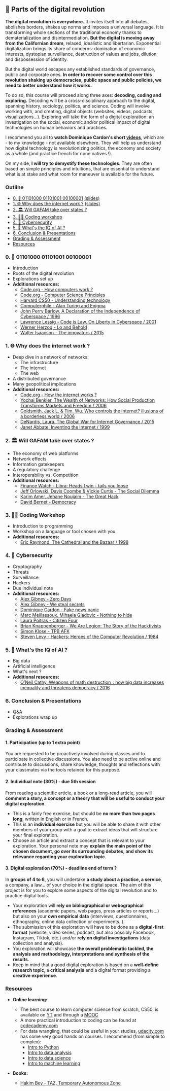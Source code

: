 ## 🦾 Parts of the digital revolution

**The digital revolution is everywhere.** It invites itself into all debates, abolishes borders, shakes up norms and imposes a universal language. It is transforming whole sections of the traditional economy thanks to dematerialization and disintermediation. **But the digital is moving away from the Californian dream**, relaxed, idealistic and libertarian. Exponential digitalization brings its share of concerns: domination of economic interests, dystopian surveillance, destruction of values and jobs, dilution and dispossession of identity.

But the digital world escapes any established standards of governance, public and corporate ones. **In order to recover some control over this revolution shaking up democracies, public space and public policies, we need to better understand how it works.**

To do so, this course will proceed along three axes: **decoding, coding and exploring.** Decoding will be a cross-disciplinary approach to the digital, spanning history, sociology, politics, and science. Coding will involve working with, and creating, digital objects (websites, videos, podcasts, visualizations...). Exploring will take the form of a digital exploration: an investigation on the social, economic and/or political impact of digital technologies on human behaviors and practices.

I recommend you all to **watch Dominique Cardon's short [videos](https://moodle.sciences-po.fr/course/view.php?id=6885)**, which are - to my knowledge - not available elsewhere. They will help us understand how digital technology is revolutionizing politics, the economy and society as a whole (and practice french for none natives !).

On my side, **I will try to demystify these technologies**. They are often based on simple principles and intuitions, that are essential to understand what is at stake and what room for maneuver is available for the future.

### Outline

  - [0. 🔌 01101000 01101001 00100001](#0--01101000-01101001-00100001) [(slides)](00)
  - [1. 🌐 Why does the internet work ?](#1--why-does-the-internet-work-) [(slides)](01)
  - [2. 🏛 Will GAFAM take over states ?](#2--will-gafam-take-over-states-)
  - [3. 🧑‍💻 Coding workshop](#3--coding-workshop)
  - [4. 🔐 Cybersecurity](#4--cybersecurity)
  - [5. 🤖 What's the IQ of AI ?](#5--whats-the-iq-of-ai-)
  - [6. Conclusion & Presentations](#6-conclusion--presentations)
  - [Grading & Assessment](#grading--assessment)
  - [Resources](#resources)

### 0. 🔌 01101000 01101001 00100001

  - Introduction
  - Roots of the digital revolution
  - Explorations set up
  - **Additional resources:**
    - [Code.org - How computers work ?](https://youtube.com/playlist?list=PLzdnOPI1iJNcsRwJhvksEo1tJqjIqWbN-)
    - [Code.org - Computer Science Principles](https://youtube.com/playlist?list=PLzdnOPI1iJNfV5ljCxR8BZWJRT_m_6CpB)
    - [Harvard CS50 - Understanding technology](https://youtube.com/playlist?list=PLhQjrBD2T382p8amnvUp1rws1p7n7gJ2p)
    - [Computerphile - Alan Turing and Enigma](https://youtube.com/playlist?list=PLzH6n4zXuckodsatCTEuxaygCHizMS0_I)
    - [John Perry Barlow. A Declaration of the Independence of Cyberspace / 1996](https://www.eff.org/fr/cyberspace-independence)
    - [Lawrence Lessig - Code is Law. On Liberty in Cyberspace / 2001](https://harvardmagazine.com/2000/01/code-is-law-html)
    - [Werner Herzog - Lo and Behold](https://youtu.be/Zc1tZ8JsZvg)
    - [Walter Isaacson - The innovators  / 2015](https://catalogue-bibliotheque.sciencespo.fr/permalink/33USPC_SPO/1d4eftp/alma991003339739705808)

### 1. 🌐 Why does the internet work ?

  - Deep dive in a network of networks:
    - The infrastructure
    - The internet
    - The web
  - A distributed governance
  - Many geopolitical implications
  - **Additional resources:**
    - [Code.org - How the internet works ?](https://youtube.com/playlist?list=PLzdnOPI1iJNfMRZm5DDxco3UdsFegvuB7)
    - [Yochai Benkler. The Wealth of Networks: How Social Production Transforms Markets and Freedom / 2006](https://catalogue-bibliotheque.sciencespo.fr/permalink/33USPC_SPO/1gsggji/cdi_askewsholts_vlebooks_9780300127232)
    - [Goldsmith, Jack L. & Tim. Wu. Who controls the Internet? illusions of a borderless world / 2006](https://catalogue-bibliotheque.sciencespo.fr/permalink/33USPC_SPO/1gfac67/alma991006798012505808)
    - [DeNardis, Laura. The Global War for Internet Governance / 2015](https://catalogue-bibliotheque.sciencespo.fr/permalink/33USPC_SPO/1gfac67/alma991006846570605808)
    - [Janet Abbate. Inventing the Internet / 1999](https://catalogue-bibliotheque.sciencespo.fr/permalink/33USPC_SPO/1gfac67/alma991006868619205808)

### 2. 🏛 Will GAFAM take over states ?

  - The economy of web platforms
  - Network effects
  - Information gatekeepers
  - A regulatory challenge
  - Interoperability vs. Competition
  - **Additional resources:**
    - [Finance Watch - Libra: Heads I win - tails you loose](https://finance-watch.org/wp-content/uploads/2019/07/Libra-Paper_Finance-Watch_EN.pdf)
    - [Jeff Orlowski, Davis Coombe & Vickie Curtis - The Social Dilemma](https://youtu.be/uaaC57tcci0)
    - [Karim Amer, Jehane Noujaim - The Great Hack](https://youtu.be/iX8GxLP1FHo)
    - [David Bernet - Democracy](https://youtu.be/Vo3gziGgW_E)

### 3. 🧑‍💻 Coding Workshop
  - Introduction to programming
  - Workshop on a language or tool chosen with you.
  - **Additional resources:**
    - [Eric Raymond. The Cathedral and the Bazaar / 1998](https://firstmonday.org/ojs/index.php/fm/article/view/1472)

### 4. 🔐 Cybersecurity

  - Cryptography
  - Threats
  - Surveillance
  - Hackers
  - Due individual note
  - **Additional resources:**
    - [Alex Gibney - Zero Days](https://youtu.be/PJBBRUraKgo)
    - [Alex Gibney - We steal secrets](https://youtu.be/WUjA_hcYzzI)
    - [Dominique Cardon - Fake news panic](https://moodle.sciences-po.fr/mod/lesson/view.php?id=115387&pageid=2886)
    - [Marc Meillassoux, Mihaela Gladovic - Nothing to hide](https://youtube.com/watch?v=djbwzEIv7gE)
    - [Laura Poitras - Citizen Four](https://youtu.be/XiGwAvd5mvM)
    - [Brian Knappenberger - We Are Legion: The Story of the Hacktivists](https://youtu.be/-zwDhoXpk90)
    - [Simon Klose - TPB AFK](https://youtu.be/eTOKXCEwo_8)
    - [Steven Levy - Hackers: Heroes of the Computer Revolution / 1984](https://catalogue-bibliotheque.sciencespo.fr/permalink/33USPC_SPO/1gsggji/cdi_proquest_ebookcentral_EBC563956)


### 5. 🤖 What's the IQ of AI ?

  - Big data
  - Artificial intelligence
  - What's next ?
  - **Additional resources:**
    - [O’Neil Cathy. Weapons of math destruction  : how big data increases inequality and threatens democracy / 2016](https://catalogue-bibliotheque.sciencespo.fr/permalink/33USPC_SPO/1d4eftp/alma991006090739705808)


### 6. Conclusion & Presentations

  - Q&A
  - Explorations wrap up


### Grading & Assessment


#### 1. Participation (up to 1 extra point)

You are requested to be proactively involved during classes and to participate in collective discussions.
You also need to be active online and contribute to discussions, share knowledge, thoughts and reflections with your classmates via the tools retained for this purpose.

#### 2. Individual note (30%) - due 5th session

From reading a scientific article, a book or a long-read article, you will **comment a story, a concept or a theory that will be useful to conduct your digital exploration**.

  - This is a fairly free exercise, but should be **no more than two pages long**, written in English or in French.
  - This is an **individual exercise** but you will be able to share it with other members of your group with a goal to extract ideas that will structure your final exploration.
  - Choose an article and extract a concept that is relevant to your exploration. Your personal note may **explain the main point of the chosen document, go over its surrounding debates, and show its relevance regarding your exploration topic**.

#### 3. Digital exploration (70%) - deadline end of term ?

In **groups of 4 to 6**, you will undertake **a study about a practice, a service**, a company, a law... of your choice in the digital space.
The aim of this project is for you to explore some aspects of the digital revolution and to practice digital tools.

  - Your exploration will **rely on bibliographical or webographical references** (academic papers, web pages,  press articles or reports...) but also on your **own empirical data** (interviews, questionnaires, ethnography, online data collection or experiments..).
  - The submission of this exploration will have to be done as a **digital-first format** (website, video series, podcast, but also possibly Facebook, Instagram, Tiktok, etc.) and/or **rely on digital investigations** (data collection and analysis).
  - You exploration will showcase **the overall problematic tackled, the analysis and methodology, interpretations and synthesis of the results**.
  - Keep in mind that a good digital exploration is based on a **well-define research topic**, a **critical analysis** and a digital format providing a **creative experience**.


### Resources

  - **Online learning:**
    - The best course to learn computer science from scratch, CS50, is available on [YT](https://youtube.com/playlist?list=PLhQjrBD2T382eX9-tF75Wa4lmlC7sxNDH) and through a [MOOC](https://edx.org/course/cs50s-introduction-to-computer-science)
    - A more practical introduction to coding can be found at [codecademy.com](https://codecademy.com/)
    - For data wrangling, that could be useful in your studies, [udacity.com](https://udacity.com/courses/all) has some very good hands on courses. I recommend (from simple to complex):
      - [Intro to Python](https://udacity.com/course/introduction-to-python--ud1110)
      - [Intro to data analysis](https://udacity.com/course/intro-to-data-analysis--ud170)
      - [Intro to data science](https://udacity.com/course/intro-to-data-science--ud359)
      - [Intro to machine learning](https://udacity.com/course/intro-to-machine-learning--ud120)

  - **Books:**
    - [Hakim Bey - TAZ, Temporary Autonomous Zone](http://www.lyber-eclat.net/lyber/taz.html)